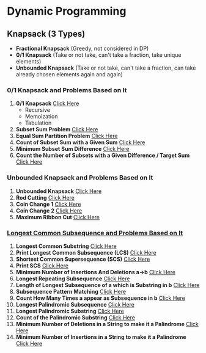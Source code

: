 # Dynamic Programming

## Knapsack (3 Types)

- **Fractional Knapsack** (Greedy, not considered in DP)
- **0/1 Knapsack** (Take or not take, can't take a fraction, take unique elements)
- **Unbounded Knapsack** (Take or not take, can't take a fraction, can take already chosen elements again and again)

### 0/1 Knapsack and Problems Based on It

1. **0/1 Knapsack** [Click Here](https://github.com/shashwatw/DSA/blob/master/Dynamic%20Programming/0-1-Knapsack.cpp)
   - Recursive
   - Memoization
   - Tabulation
2. **Subset Sum Problem** [Click Here](https://github.com/shashwatw/DSA/blob/master/Dynamic%20Programming/Subset-sum-problem.cpp)
3. **Equal Sum Partition Problem** [Click Here](https://github.com/shashwatw/DSA/blob/master/Dynamic%20Programming/LC-416-Partition-equal-subset-sum.cpp)
4. **Count of Subset Sum with a Given Sum** [Click Here](https://github.com/shashwatw/DSA/blob/master/Dynamic%20Programming/count-of-subsets-Perfect-Sum-Problem.cpp)
5. **Minimum Subset Sum Difference** [Click Here](https://github.com/shashwatw/DSA/blob/master/Dynamic%20Programming/Minimum-sum-partition.cpp)
6. **Count the Number of Subsets with a Given Difference / Target Sum** [Click Here](https://github.com/shashwatw/DSA/blob/master/Dynamic%20Programming/Partitions-with-given-difference.cpp)

### Unbounded Knapsack and Problems Based on It

1. **Unbounded Knapsack** [Click Here](https://github.com/shashwatw/DSA/blob/master/Dynamic%20Programming/unbounded-knapsack.cpp)
2. **Rod Cutting** [Click Here](https://github.com/shashwatw/DSA/blob/master/Dynamic%20Programming/Rod-cutting.cpp)
3. **Coin Change 1** [Click Here](https://github.com/shashwatw/DSA/blob/master/Dynamic%20Programming/Coin-Changs-I.cpp)
4. **Coin Change 2** [Click Here](https://github.com/shashwatw/DSA/blob/master/Dynamic%20Programming/Coin-Change-II-Min-Num-of-coins.cpp)
5. **Maximum Ribbon Cut** [Click Here](https://github.com/shashwatw/DSA/blob/master/Dynamic%20Programming/max-ways-to-cut-ribbon.cpp)

### [Longest Common Subsequence and Problems Based on It](https://github.com/shashwatw/DSA/blob/master/Dynamic%20Programming/length-of-longest-common-subsequence.cpp)

1. **Longest Common Substring** [Click Here](https://github.com/shashwatw/DSA/blob/master/Dynamic%20Programming/)
2. **Print Longest Common Subsequence (LCS)** [Click Here](https://github.com/shashwatw/DSA/blob/master/Dynamic%20Programming/)
3. **Shortest Common Supersequence (SCS)** [Click Here](https://github.com/shashwatw/DSA/blob/master/Dynamic%20Programming/)
4. **Print SCS** [Click Here](https://github.com/shashwatw/DSA/blob/master/Dynamic%20Programming/)
5. **Minimum Number of Insertions And Deletions a->b** [Click Here](https://github.com/shashwatw/DSA/blob/master/Dynamic%20Programming/)
6. **Longest Repeating Subsequence** [Click Here](https://github.com/shashwatw/DSA/blob/master/Dynamic%20Programming/)
7. **Length of Longest Subsequence of a which is Substring in b** [Click Here](https://github.com/shashwatw/DSA/blob/master/Dynamic%20Programming/)
8. **Subsequence Pattern Matching** [Click Here](https://github.com/shashwatw/DSA/blob/master/Dynamic%20Programming/)
9. **Count How Many Times a appear as Subsequence in b** [Click Here](https://github.com/shashwatw/DSA/blob/master/Dynamic%20Programming/)
10. **Longest Palindromic Subsequence** [Click Here](https://github.com/shashwatw/DSA/blob/master/Dynamic%20Programming/)
11. **Longest Palindromic Substring** [Click Here](https://github.com/shashwatw/DSA/blob/master/Dynamic%20Programming/)
12. **Count of the Palindromic Substring** [Click Here](https://github.com/shashwatw/DSA/blob/master/Dynamic%20Programming/)
13. **Minimum Number of Deletions in a String to make it a Palindrome** [Click Here](https://github.com/shashwatw/DSA/blob/master/Dynamic%20Programming/)
14. **Minimum Number of Insertions in a String to make it a Palindrome** [Click Here](https://github.com/shashwatw/DSA/blob/master/Dynamic%20Programming/)
